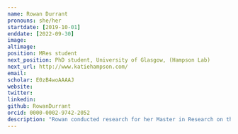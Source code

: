 ```yaml
---
name: Rowan Durrant
pronouns: she/her
startdate: [2019-10-01]
enddate: [2022-09-30]
image: 
altimage: 
position: MRes student
next_position: PhD student, University of Glasgow, (Hampson Lab)
next_url: http://www.katiehampson.com/
email: 
scholar: E0zB4woAAAAJ
website:
twitter: 
linkedin: 
github: RowanDurrant
orcid: 0000-0002-9742-2052
description: "Rowan conducted research for her Master in Research on the effects of metapopulation structure on Tasmanian devil facial tumour disease spread. Her work at Swansea University was supervised by [Dr Miguel Lurgi](https://www.swansea.ac.uk/staff/miguel.lurgi/) and Konstans"
---
```

